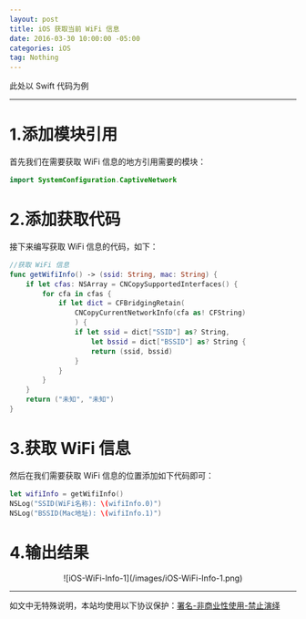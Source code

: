 ```yaml
---
layout: post
title: iOS 获取当前 WiFi 信息
date: 2016-03-30 10:00:00 -05:00
categories: iOS
tag: Nothing
---
```


此处以 Swift 代码为例

---
# 1.添加模块引用
首先我们在需要获取 WiFi 信息的地方引用需要的模块：
```swift
import SystemConfiguration.CaptiveNetwork
```

# 2.添加获取代码
接下来编写获取 WiFi 信息的代码，如下：
```swift
//获取 WiFi 信息
func getWifiInfo() -> (ssid: String, mac: String) {
    if let cfas: NSArray = CNCopySupportedInterfaces() {
        for cfa in cfas {
            if let dict = CFBridgingRetain(
                CNCopyCurrentNetworkInfo(cfa as! CFString)
                ) {
                if let ssid = dict["SSID"] as? String,
                    let bssid = dict["BSSID"] as? String {
                    return (ssid, bssid)
                }
            }
        }
    }
    return ("未知", "未知")
}
```

# 3.获取 WiFi 信息
然后在我们需要获取 WiFi 信息的位置添加如下代码即可：
```swift
let wifiInfo = getWifiInfo()
NSLog("SSID(WiFi名称): \(wifiInfo.0)")
NSLog("BSSID(Mac地址): \(wifiInfo.1)")
```

# 4.输出结果

<center>
![iOS-WiFi-Info-1](/images/iOS-WiFi-Info-1.png)
</center>

---
如文中无特殊说明，本站均使用以下协议保护：[署名-非商业性使用-禁止演绎](http://creativecommons.org/licenses/by-nc-nd/3.0/cn/)

